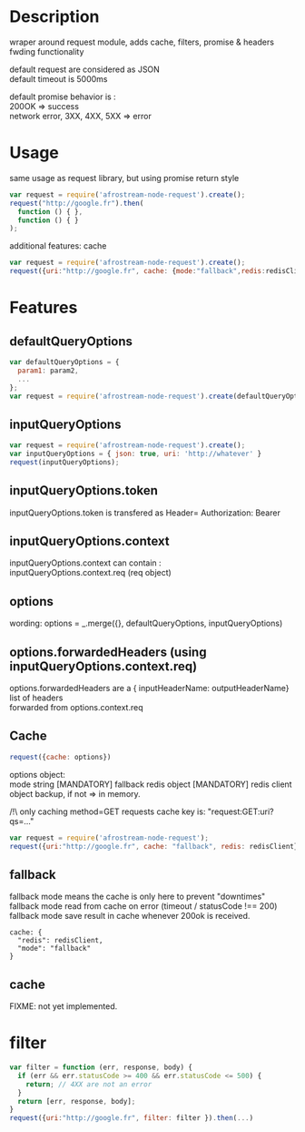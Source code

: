 # Description

wraper around request module, adds cache, filters, promise & headers fwding functionality  

default request are considered as JSON   
default timeout is 5000ms  

default promise behavior is :  
200OK => success  
network error, 3XX, 4XX, 5XX => error

# Usage

same usage as request library, but using promise return style

```js
var request = require('afrostream-node-request').create();
request("http://google.fr").then(
  function () { },
  function () { }
);
```

additional features: cache

```js
var request = require('afrostream-node-request').create();
request({uri:"http://google.fr", cache: {mode:"fallback",redis:redisClient}}).then(...)
```

# Features

## defaultQueryOptions

```js
var defaultQueryOptions = {
  param1: param2,
  ...
};
var request = require('afrostream-node-request').create(defaultQueryOptions);
```

## inputQueryOptions

```js
var request = require('afrostream-node-request').create();
var inputQueryOptions = { json: true, uri: 'http://whatever' }
request(inputQueryOptions);
```

## inputQueryOptions.token

inputQueryOptions.token is transfered as Header= Authorization: Bearer <token>

## inputQueryOptions.context

inputQueryOptions.context can contain :  
inputQueryOptions.context.req (req object)

## options

wording: options = _.merge({}, defaultQueryOptions, inputQueryOptions)

## options.forwardedHeaders (using inputQueryOptions.context.req)

options.forwardedHeaders are a { inputHeaderName: outputHeaderName} list of headers  
  forwarded from options.context.req

## Cache

```js
request({cache: options})  
```

options object:  
mode   string    [MANDATORY] fallback
redis  object    [MANDATORY]  redis client object backup, if not => in memory.

/!\ only caching method=GET requests
cache key is:  "request:GET:uri?qs=..."

```js
var request = require('afrostream-node-request');
request({uri:"http://google.fr", cache: "fallback", redis: redisClient}).then(...)
```

## fallback

fallback mode means the cache is only here to prevent "downtimes"
fallback mode read from cache on error (timeout / statusCode !== 200)
fallback mode save result in cache whenever 200ok is received.

```
cache: {
  "redis": redisClient,
  "mode": "fallback"
}
```

## cache

FIXME: not yet implemented.


# filter

```js
var filter = function (err, response, body) {
  if (err && err.statusCode >= 400 && err.statusCode <= 500) {
    return; // 4XX are not an error
  }
  return [err, response, body];
}
request({uri:"http://google.fr", filter: filter }).then(...)
```
